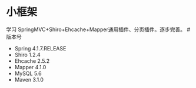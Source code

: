 # 小框架
学习 SpringMVC+Shiro+Ehcache+Mapper通用插件、分页插件。逐步完善。
#版本号
- Spring 4.1.7.RELEASE
- Shiro  1.2.4
- Ehcache 2.5.2
- Mapper 4.1.0
- MySQL 5.6
- Maven 3.1.0
